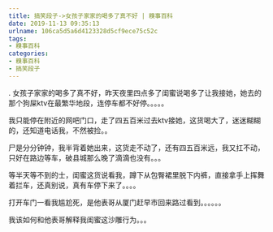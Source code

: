```yaml
---
title: 搞笑段子->女孩子家家的喝多了真不好 | 糗事百科
date: 2019-11-13 09:35:13
urlname: 106ca5d5a6d4123328d5cf9ece75c52c
tags: 
- 糗事百科
categories:
- 糗事百科
- 搞笑段子
---
```

.      女孩子家家的喝多了真不好，昨天夜里四点多了闺蜜说喝多了让我接她，她去的那个狗屎ktv在最繁华地段，连停车都不好停。。。。。

我只能停在附近的网吧门口，走了四五百米过去ktv接她，这货喝大了，迷迷糊糊的，还知道电话我，不然被捡。。

尸是分分钟钟，我半背着她出来，这货走不动了，还有四五百米远，我又扛不动，只好在路边等车，破县城那么晚了滴滴也没有。。。

等半天等不到的士，闺蜜这货说看我，蹲下从包臀裙里脱下内裤，直接拿手上挥舞着拦车，还真别说，真有车停下来了。。。。

打开车门一看我尴尬死，是他表哥从厦门赶早市回来路过看到。。。。。。

我该如何和他表哥解释我闺蜜这沙雕行为。。。


